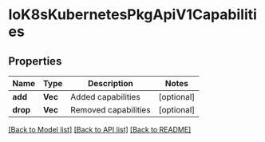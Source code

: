 # IoK8sKubernetesPkgApiV1Capabilities

## Properties
Name | Type | Description | Notes
------------ | ------------- | ------------- | -------------
**add** | **Vec<String>** | Added capabilities | [optional] 
**drop** | **Vec<String>** | Removed capabilities | [optional] 

[[Back to Model list]](../README.md#documentation-for-models) [[Back to API list]](../README.md#documentation-for-api-endpoints) [[Back to README]](../README.md)


